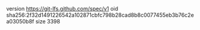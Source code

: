 version https://git-lfs.github.com/spec/v1
oid sha256:2f32d1491226542a102871cbfc798b28cad8b8c0077455eb3b76c2ea03050b8f
size 3398
